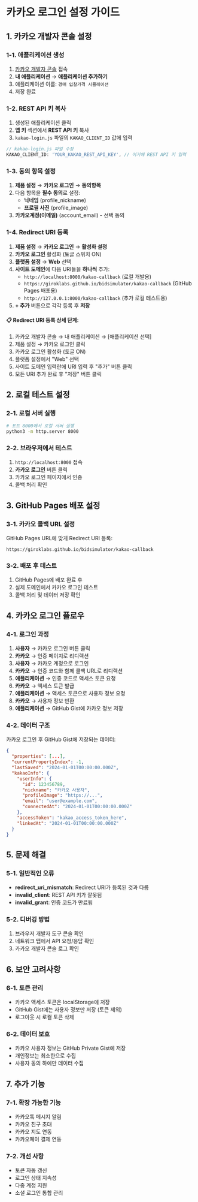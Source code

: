 # 카카오 로그인 설정 가이드

## 1. 카카오 개발자 콘솔 설정

### 1-1. 애플리케이션 생성
1. [카카오 개발자 콘솔](https://developers.kakao.com/) 접속
2. **내 애플리케이션** → **애플리케이션 추가하기**
3. 애플리케이션 이름: `경매 입찰가격 시뮬레이션`
4. 저장 완료

### 1-2. REST API 키 복사
1. 생성된 애플리케이션 클릭
2. **앱 키** 섹션에서 **REST API 키** 복사
3. `kakao-login.js` 파일의 `KAKAO_CLIENT_ID` 값에 입력

```javascript
// kakao-login.js 파일 수정
KAKAO_CLIENT_ID: 'YOUR_KAKAO_REST_API_KEY', // 여기에 REST API 키 입력
```

### 1-3. 동의 항목 설정
1. **제품 설정** → **카카오 로그인** → **동의항목**
2. 다음 항목을 **필수 동의**로 설정:
   - **닉네임** (profile_nickname)
   - **프로필 사진** (profile_image)
3. **카카오계정(이메일)** (account_email) - 선택 동의

### 1-4. Redirect URI 등록
1. **제품 설정** → **카카오 로그인** → **활성화 설정**
2. **카카오 로그인** 활성화 (토글 스위치 ON)
3. **플랫폼 설정** → **Web** 선택
4. **사이트 도메인**에 다음 URI들을 **하나씩** 추가:
   - `http://localhost:8000/kakao-callback` (로컬 개발용)
   - `https://giroklabs.github.io/bidsimulator/kakao-callback` (GitHub Pages 배포용)
   - `http://127.0.0.1:8000/kakao-callback` (추가 로컬 테스트용)
5. **+ 추가** 버튼으로 각각 등록 후 **저장**

#### 📋 Redirect URI 등록 상세 단계:
1. 카카오 개발자 콘솔 → 내 애플리케이션 → [애플리케이션 선택]
2. 제품 설정 → 카카오 로그인 클릭
3. 카카오 로그인 활성화 (토글 ON)
4. 플랫폼 설정에서 "Web" 선택
5. 사이트 도메인 입력란에 URI 입력 후 "추가" 버튼 클릭
6. 모든 URI 추가 완료 후 "저장" 버튼 클릭

## 2. 로컬 테스트 설정

### 2-1. 로컬 서버 실행
```bash
# 포트 8000에서 로컬 서버 실행
python3 -m http.server 8000
```

### 2-2. 브라우저에서 테스트
1. `http://localhost:8000` 접속
2. **카카오 로그인** 버튼 클릭
3. 카카오 로그인 페이지에서 인증
4. 콜백 처리 확인

## 3. GitHub Pages 배포 설정

### 3-1. 카카오 콜백 URL 설정
GitHub Pages URL에 맞게 Redirect URI 등록:
```
https://giroklabs.github.io/bidsimulator/kakao-callback
```

### 3-2. 배포 후 테스트
1. GitHub Pages에 배포 완료 후
2. 실제 도메인에서 카카오 로그인 테스트
3. 콜백 처리 및 데이터 저장 확인

## 4. 카카오 로그인 플로우

### 4-1. 로그인 과정
1. **사용자** → 카카오 로그인 버튼 클릭
2. **카카오** → 인증 페이지로 리디렉션
3. **사용자** → 카카오 계정으로 로그인
4. **카카오** → 인증 코드와 함께 콜백 URL로 리디렉션
5. **애플리케이션** → 인증 코드로 액세스 토큰 요청
6. **카카오** → 액세스 토큰 발급
7. **애플리케이션** → 액세스 토큰으로 사용자 정보 요청
8. **카카오** → 사용자 정보 반환
9. **애플리케이션** → GitHub Gist에 카카오 정보 저장

### 4-2. 데이터 구조
카카오 로그인 후 GitHub Gist에 저장되는 데이터:
```json
{
  "properties": [...],
  "currentPropertyIndex": -1,
  "lastSaved": "2024-01-01T00:00:00.000Z",
  "kakaoInfo": {
    "userInfo": {
      "id": 123456789,
      "nickname": "카카오 사용자",
      "profileImage": "https://...",
      "email": "user@example.com",
      "connectedAt": "2024-01-01T00:00:00.000Z"
    },
    "accessToken": "kakao_access_token_here",
    "linkedAt": "2024-01-01T00:00:00.000Z"
  }
}
```

## 5. 문제 해결

### 5-1. 일반적인 오류
- **redirect_uri_mismatch**: Redirect URI가 등록된 것과 다름
- **invalid_client**: REST API 키가 잘못됨
- **invalid_grant**: 인증 코드가 만료됨

### 5-2. 디버깅 방법
1. 브라우저 개발자 도구 콘솔 확인
2. 네트워크 탭에서 API 요청/응답 확인
3. 카카오 개발자 콘솔 로그 확인

## 6. 보안 고려사항

### 6-1. 토큰 관리
- 카카오 액세스 토큰은 localStorage에 저장
- GitHub Gist에는 사용자 정보만 저장 (토큰 제외)
- 로그아웃 시 로컬 토큰 삭제

### 6-2. 데이터 보호
- 카카오 사용자 정보는 GitHub Private Gist에 저장
- 개인정보는 최소한으로 수집
- 사용자 동의 하에만 데이터 수집

## 7. 추가 기능

### 7-1. 확장 가능한 기능
- 카카오톡 메시지 알림
- 카카오 친구 초대
- 카카오 지도 연동
- 카카오페이 결제 연동

### 7-2. 개선 사항
- 토큰 자동 갱신
- 로그인 상태 지속성
- 다중 계정 지원
- 소셜 로그인 통합 관리
